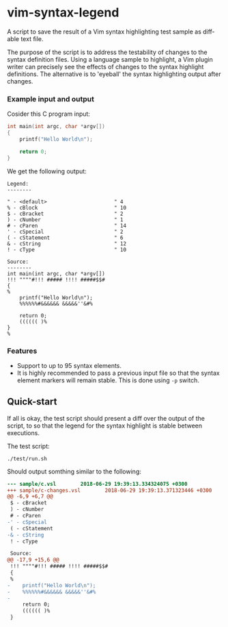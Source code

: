 # vim-syntax-legend

A script to save the result of a Vim syntax highlighting test sample as diff-able text file.

The purpose of the script is to address the testability of changes to the syntax definition files. Using a language sample to highlight, a Vim plugin writer can precisely see the effects of changes to the syntax highlight definitions. The alternative is to 'eyeball' the syntax highlighting output after changes.

### Example input and output

Cosider this C program input:

```c
int main(int argc, char *argv[])
{
    printf("Hello World\n");

    return 0;
}
```

We get the following output:

```
Legend:
--------

" - <default>                      " 4
% - cBlock                         " 10
$ - cBracket                       " 2
) - cNumber                        " 1
# - cParen                         " 14
' - cSpecial                       " 2
( - cStatement                     " 6
& - cString                        " 12
! - cType                          " 10

Source:
--------
int main(int argc, char *argv[])
!!! """"#!!! ##### !!!! #####$$#
{
%
    printf("Hello World\n");
    %%%%%%#&&&&&& &&&&&''&#%

    return 0;
    (((((( )%
}
%
```

### Features

 * Support to up to 95 syntax elements.
 * It is highly recommended to pass a previous input file so that the syntax element markers will remain stable. This is done using `-p` switch.


## Quick-start

If all is okay, the test script should present a diff over the output of the script, to so that the legend for the syntax highlight is stable between executions.

The test script:

```
./test/run.sh
```

Should output somthing similar to the following:

```diff
--- sample/c.vsl        2018-06-29 19:39:13.334324075 +0300
+++ sample/c-changes.vsl        2018-06-29 19:39:13.371323446 +0300
@@ -6,9 +6,7 @@
 $ - cBracket
 ) - cNumber
 # - cParen
-' - cSpecial
 ( - cStatement
-& - cString
 ! - cType

 Source:
@@ -17,9 +15,6 @@
 !!! """"#!!! ##### !!!! #####$$#
 {
 %
-    printf("Hello World\n");
-    %%%%%%#&&&&&& &&&&&''&#%
-
     return 0;
     (((((( )%
 }
```

